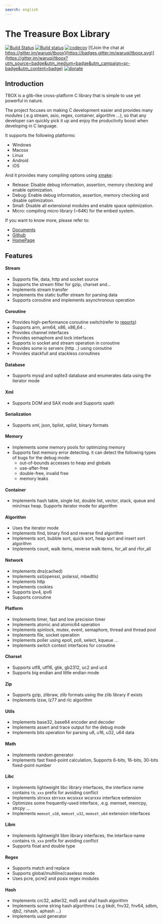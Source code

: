 ```yaml
---
search: english
---
```


# The Treasure Box Library 

[![Build Status](https://api.travis-ci.org/tboox/tbox.svg)](https://travis-ci.org/tboox/tbox) [![Build status](https://ci.appveyor.com/api/projects/status/0pbnea6d059odbe8/branch/master?svg=true)](https://ci.appveyor.com/project/waruqi/tbox/branch/master) [![codecov](https://codecov.io/gh/tboox/tbox/branch/master/graph/badge.svg)](https://codecov.io/gh/tboox/tbox) [![Join the chat at https://gitter.im/waruqi/tboox](https://badges.gitter.im/waruqi/tboox.svg)](https://gitter.im/waruqi/tboox?utm_source=badge&utm_medium=badge&utm_campaign=pr-badge&utm_content=badge) [![donate](http://tboox.org/static/img/donate.svg)](http://tboox.org/donation/)

## Introduction

TBOX is a glib-like cross-platform C library that is simple to use yet powerful in nature.

The project focuses on making C development easier and provides many modules (.e.g stream, asio, regex, container, algorithm ...), 
so that any developer can quickly pick it up and enjoy the productivity boost when developing in C language.

It supports the following platforms:

- Windows
- Macosx
- Linux
- Android
- iOS

And it provides many compiling options using [xmake](http://www.xmake.io):

* Release: Disable debug information, assertion, memory checking and enable optimization.
* Debug: Enable debug information, assertion, memory checking and disable optimization.
* Small: Disable all extensional modules and enable space optimization.
* Micro: compiling micro library (~64K) for the embed system.

If you want to know more, please refer to:

* [Documents](https://github.com/waruqi/tbox/wiki/documents)
* [Github](https://github.com/waruqi/tbox)
* [HomePage](http://tboox.org)

## Features

#### Stream

- Supports file, data, http and socket source
- Supports the stream filter for gzip, charset and...
- Implements stream transfer
- Implements the static buffer stream for parsing data
- Supports coroutine and implements asynchronous operation

#### Coroutine

- Provides high-performance coroutine switch(refer to [reports](http://tboox.org/2016/10/28/benchbox-coroutine/))
- Supports arm, arm64, x86, x86_64 ..
- Provides channel interfaces
- Provides semaphore and lock interfaces
- Supports io socket and stream operation in coroutine
- Provides some io servers (http ..) using coroutine
- Provides stackfull and stackless coroutines

#### Database

- Supports mysql and sqlite3 database and enumerates data using the iterator mode

#### Xml 

- Supports DOM and SAX mode and Supports xpath

#### Serialization 

- Supports xml, json, bplist, xplist, binary formats

#### Memory

- Implements some memory pools for optimizing memory
- Supports fast memory error detecting. it can detect the following types of bugs for the debug mode:
  - out-of-bounds accesses to heap and globals
  - use-after-free
  - double-free, invalid free
  - memory leaks

#### Container

- Implements hash table, single list, double list, vector, stack, queue
  and min/max heap. Supports iterator mode for algorithm

#### Algorithm

- Uses the iterator mode
- Implements find, binary find and reverse find algorithm
- Implements sort, bubble sort, quick sort, heap sort and insert sort algorithm
- Implements count, walk items, reverse walk items, for_all and rfor_all

#### Network

- Implements dns(cached)
- Implements ssl(openssl, polarssl, mbedtls)
- Implements http
- Implements cookies
- Supports ipv4, ipv6
- Supports coroutine

#### Platform

- Implements timer, fast and low precision timer
- Implements atomic and atomic64 operation
- Implements spinlock, mutex, event, semaphore, thread and thread pool 
- Implements file, socket operation
- Implements poller using epoll, poll, select, kqueue ...
- Implements switch context interfaces for coroutine

#### Charset

- Supports utf8, utf16, gbk, gb2312, uc2 and uc4
- Supports big endian and little endian mode

#### Zip

- Supports gzip, zlibraw, zlib formats using the zlib library if exists
- Implements lzsw, lz77 and rlc algorithm

#### Utils

- Implements base32, base64 encoder and decoder
- Implements assert and trace output for the debug mode
- Implements bits operation for parsing u8, u16, u32, u64 data

#### Math

- Implements random generator
- Implements fast fixed-point calculation, Supports 6-bits, 16-bits, 30-bits fixed-point number

#### Libc

- Implements lightweight libc library interfaces, the interface name contains `tb_xxx` prefix for avoiding conflict
- Implements strixxx strrxxx wcsixxx wcsrxxx interface extension
- Optimizes some frequently-used interface, .e.g. memset, memcpy, strcpy ... 
- Implements `memset_u16`, `memset_u32`, `memset_u64` extension interfaces

#### Libm

- Implements lightweight libm library interfaces, the interface name contains `tb_xxx` prefix for avoiding conflict
- Supports float and double type

#### Regex

- Supports match and replace
- Supports global/multiline/caseless mode
- Uses pcre, pcre2 and posix regex modules

#### Hash

- Implements crc32, adler32, md5 and sha1 hash algorithm
- Implements some string hash algorithms (.e.g bkdr, fnv32, fnv64, sdbm, djb2, rshash, aphash ...)
- Implements uuid generator


